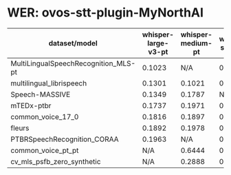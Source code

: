 
# WER: ovos-stt-plugin-MyNorthAI
|dataset/model|whisper-large-v3-pt|whisper-medium-pt|whisper-small-pt|
|-|-|-|-|
| MultiLingualSpeechRecognition_MLS-pt | 0.1023 | N/A | 0.1281 |
| multilingual_librispeech | 0.1301 | 0.1021 | 0.1379 |
| Speech-MASSIVE | 0.1349 | 0.1787 | N/A |
| mTEDx-ptbr | 0.1737 | 0.1971 | 0.2753 |
| common_voice_17_0 | 0.1816 | 0.1897 | 0.3112 |
| fleurs | 0.1892 | 0.1978 | 0.1513 |
| PTBRSpeechRecognition_CORAA | 0.1963 | N/A | 0.3149 |
| common_voice_pt_pt | N/A | 0.6444 | 0.9177 |
| cv_mls_psfb_zero_synthetic | N/A | 0.2888 | 0.3159 |